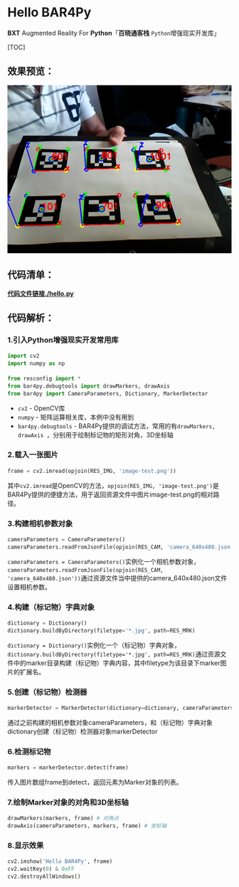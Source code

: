 # Hello BAR4Py

**BXT** Augmented Reality For **Python**「**百晓通客栈** `Python`增强现实开发库」

[TOC]

## 效果预览：

![](../../imgs/hello.png)

## 代码清单：

[**代码文件链接./hello.py**](./hello.py)

## 代码解析：

### 1.引入Python增强现实开发常用库

```python
import cv2
import numpy as np

from resconfig import *
from bar4py.debugtools import drawMarkers, drawAxis
from bar4py import CameraParameters, Dictionary, MarkerDetector
```

- `cv2` - OpenCV库
- `numpy` - 矩阵运算相关库，本例中没有用到
- `bar4py.debugtools` - BAR4Py提供的调试方法，常用的有`drawMarkers, drawAxis
`，分别用于绘制标记物的矩形对角，3D坐标轴

### 2.载入一张图片

```python
frame = cv2.imread(opjoin(RES_IMG, 'image-test.png'))
```

其中`cv2.imread`是OpenCV的方法，`opjoin(RES_IMG, 'image-test.png')`是BAR4Py提供的便捷方法，用于返回资源文件中图片image-test.png的相对路径。

### 3.构建相机参数对象

```python
cameraParameters = CameraParameters()
cameraParameters.readFromJsonFile(opjoin(RES_CAM, 'camera_640x480.json'))
```

`cameraParameters = CameraParameters()`实例化一个相机参数对象，`cameraParameters.readFromJsonFile(opjoin(RES_CAM, 'camera_640x480.json'))`通过资源文件当中提供的camera_640x480.json文件设置相机参数。

### 4.构建（标记物）字典对象

```python
dictionary = Dictionary()
dictionary.buildByDirectory(filetype='*.jpg', path=RES_MRK)
```

`dictionary = Dictionary()`实例化一个（标记物）字典对象，`dictionary.buildByDirectory(filetype='*.jpg', path=RES_MRK)`通过资源文件中的marker目录构建（标记物）字典内容，其中filetype为该目录下marker图片的扩展名。

### 5.创建（标记物）检测器

```python
markerDetector = MarkerDetector(dictionary=dictionary, cameraParameters=cameraParameters)
```

通过之前构建的相机参数对象cameraParameters，和（标记物）字典对象dictionary创建（标记物）检测器对象markerDetector

### 6.检测标记物

```python
markers = markerDetector.detect(frame)
```

传入图片数组frame到detect，返回元素为Marker对象的列表。

### 7.绘制Marker对象的对角和3D坐标轴

```python
drawMarkers(markers, frame) # 对角点
drawAxis(cameraParameters, markers, frame) # 坐标轴
```

### 8.显示效果

```python
cv2.imshow('Hello BAR4Py', frame)
cv2.waitKey(0) & 0xFF
cv2.destroyAllWindows()
```
